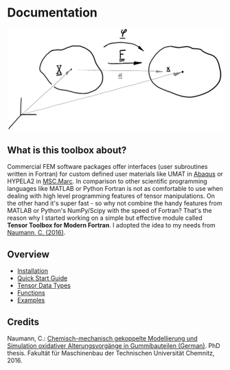 # Documentation

![Tensor Toolbox for Modern Fortran](images/header.JPG)

## What is this toolbox about?

Commercial FEM software packages offer interfaces (user subroutines written in Fortran) for custom defined user materials like UMAT in [Abaqus](https://www.3ds.com/products-services/simulia/products/abaqus/) or HYPELA2 in [MSC.Marc](http://www.mscsoftware.com/product/marc). In comparison to other scientific programming languages like MATLAB or Python Fortran is not as comfortable to use when dealing with high level programming features of tensor manipulations. On the other hand it's super fast - so why not combine the handy features from MATLAB or Python's NumPy/Scipy with the speed of Fortran? That's the reason why I started working on a simple but effective module called **Tensor Toolbox for Modern Fortran**. I adopted the idea to my needs from [Naumann, C. (2016)](http://nbn-resolving.de/urn:nbn:de:bsz:ch1-qucosa-222075).

## Overview
- [Installation](installation.md)
- [Quick Start Guide](quickstartguide.md)
- [Tensor Data Types](tensordatatypes.md)
- [Functions](functions.md)
- [Examples](example_hypela2.md)

## Credits
Naumann, C.: [Chemisch-mechanisch gekoppelte Modellierung und Simulation oxidativer Alterungsvorgänge in Gummibauteilen (German)](http://nbn-resolving.de/urn:nbn:de:bsz:ch1-qucosa-222075). PhD thesis. Fakultät für Maschinenbau der Technischen Universität Chemnitz, 2016.
